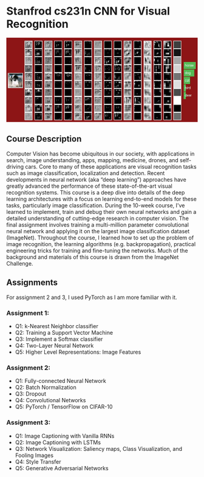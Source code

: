 # Stanfrod cs231n CNN for Visual Recognition
<p align="center">
    <img src="images/course_homepage_img.jpg"><br/>
</p>

## Course Description
Computer Vision has become ubiquitous in our society, with applications in search, image understanding, apps, mapping, medicine, drones, and self-driving cars. Core to many of these applications are visual recognition tasks such as image classification, localization and detection. Recent developments in neural network (aka “deep learning”) approaches have greatly advanced the performance of these state-of-the-art visual recognition systems. This course is a deep dive into details of the deep learning architectures with a focus on learning end-to-end models for these tasks, particularly image classification. During the 10-week course, I've learned to implement, train and debug their own neural networks and gain a detailed understanding of cutting-edge research in computer vision. The final assignment involves training a multi-million parameter convolutional neural network and applying it on the largest image classification dataset (ImageNet). Throughout the course, I learned how to set up the problem of image recognition, the learning algorithms (e.g. backpropagation), practical engineering tricks for training and fine-tuning the networks. Much of the background and materials of this course is drawn from the ImageNet Challenge.

## Assignments
For assignment 2 and 3, I used PyTorch as I am more familiar with it.
### Assignment 1:
- Q1: k-Nearest Neighbor classifier
- Q2: Training a Support Vector Machine
- Q3: Implement a Softmax classifier
- Q4: Two-Layer Neural Network
- Q5: Higher Level Representations: Image Features

### Assignment 2:
- Q1: Fully-connected Neural Network
- Q2: Batch Normalization
- Q3: Dropout
- Q4: Convolutional Networks
- Q5: PyTorch / TensorFlow on CIFAR-10

### Assignment 3:
- Q1: Image Captioning with Vanilla RNNs
- Q2: Image Captioning with LSTMs
- Q3: Network Visualization: Saliency maps, Class Visualization, and Fooling Images
- Q4: Style Transfer
- Q5: Generative Adversarial Networks